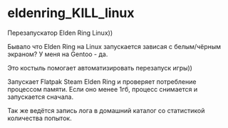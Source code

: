 # eldenring_KILL_linux
Перезапускатор Elden Ring Linux))

Бывало что Elden Ring на Linux запускается зависая с белым/чёрным экраном? У меня на Gentoo - да.

Это костыль помогает автоматизировать перезапуск игры))

Запускает Flatpak Steam Elden Ring и проверяет потребление процессом памяти. Если оно менее 1гб, процесс снимается и запускается сначала.

Так же ведётся запись лога в домашний каталог со статистикой количества попыток.
